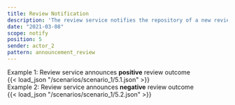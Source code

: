 ```yaml
---
title: Review Notification
description: 'The review service notifies the repository of a new review. Announcing a review of a resource. '
date: "2021-03-08"
scope: notify
position: 5
sender: actor_2
pattern: announcement_review
---
```


<div class="json-caption">Example 1: Review service announces <b>positive</b> review outcome</div>
{{< load_json "/scenarios/scenario_1/5.1.json" >}}

<br/>

<div class="json-caption">Example 2: Review service announces <b>negative</b> review outcome</div>
{{< load_json "/scenarios/scenario_1/5.2.json" >}}